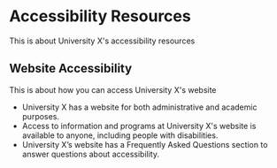 # Accessibility Resources

This is about University X's accessibility resources

## Website Accessibility

This is about how you can access University X's website

- University X has a website for both administrative and academic purposes.
- Access to information and programs at University X's website is available to anyone, including people with disabilities.
- University X’s website has a Frequently Asked Questions section to answer questions about accessibility.